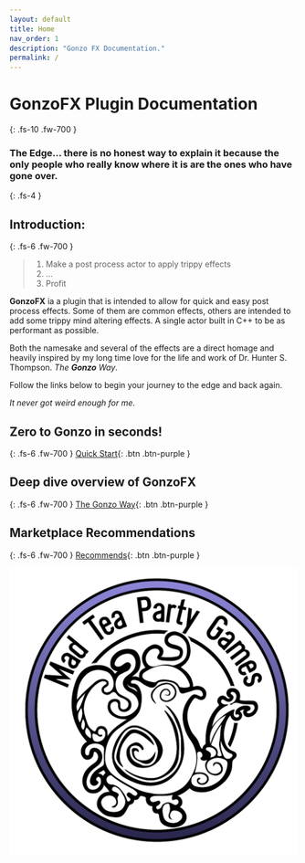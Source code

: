 ```yaml
---
layout: default
title: Home
nav_order: 1
description: "Gonzo FX Documentation."
permalink: /
---
```


# GonzoFX Plugin Documentation
{: .fs-10 .fw-700 }
### The Edge... there is no honest way to explain it because the only people who really know where it is are the ones who have gone over.
{: .fs-4 }

## Introduction:
{: .fs-6 .fw-700 }

>
> 1. Make a post process actor to apply trippy effects
> 1. ...
> 1. Profit
>

**GonzoFX** ia a plugin that is intended to allow for quick and easy post process effects. Some of them are common effects, others are intended to add some trippy mind altering effects. A single actor built in C++ to be as performant as possible. 

Both the namesake and several of the effects are a direct homage and heavily inspired by my long time love for the life and work of Dr. Hunter S. Thompson. _The **Gonzo** Way_. 

Follow the links below to begin your journey to the edge and back again.

_It never got weird enough for me_.

## Zero to Gonzo in seconds!
{: .fs-6 .fw-700 }
[Quick Start](https://madteapartygames.github.io/the-gonzo-docs/docs/quickstart.html){: .btn .btn-purple }

## Deep dive overview of GonzoFX
{: .fs-6 .fw-700 }
[The Gonzo Way](https://madteapartygames.github.io/the-gonzo-docs/docs/deepdive.html){: .btn .btn-purple }

## Marketplace Recommendations
{: .fs-6 .fw-700 }
[Recommends](https://madteapartygames.github.io/the-gonzo-docs/docs/recommends.html){: .btn .btn-purple }

![](assets/images/logo-1024.png)